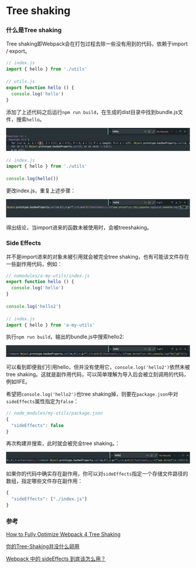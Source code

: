 # Tree shaking

### 什么是Tree shaking

Tree shaking即Webpack会在打包过程去除一些没有用到的代码，依赖于import / export。

```js
// index.js
import { hello } from './utils'

// utils.js
export function hello () {
  console.log('hello')
}
```

添加了上述代码之后运行`npm run build`，在生成的dist目录中找到bundle.js文件，搜索`hello`。

![](./img/treeshaking/1.png)

```js
// index.js
import { hello } from './utils'

console.log(hello())
```

更改index.js，重复上述步骤：

![](./img/treeshaking/2.png)

得出结论，当import进来的函数未被使用时，会被treeshaking。



### Side Effects

并不是import进来的对象未被引用就会被完全tree shaking，也有可能该文件存在一些副作用代码，例如：

```js
// nomodules/a-my-utils/index.js
export function hello () {
  console.log('hello')
}

console.log('hello2')

// index.js
import { hello } from 'a-my-utils'
```

执行`npm run build`，输出的bundle.js中搜索hello2:

![](./img/treeshaking/3.png)

可以看到即便我们引用hello，但并没有使用它，`console.log('hello2')`依然未被tree shaking。这就是副作用代码，可以简单理解为导入后会被立刻调用的代码，例如IIFE。

希望把`console.log('hello2')`也tree shaking掉，则要在`package.json`中对`sideEffects`属性指定为`false`：

```js
// node_modules/my-utils/package.json
{
  "sideEffects": false
}
```

再次构建并搜索，此时就会被完全tree shaking。：

![](./img/treeshaking/4.png)

如果你的代码中确实存在副作用，你可以对`sideEffects`指定一个存储文件路径的数组，指定哪些文件存在副作用：

```js
{
  "sideEffects": ["./index.js"]
}
```



### 参考

[How to Fully Optimize Webpack 4 Tree Shaking](https://medium.com/@craigmiller160/how-to-fully-optimize-webpack-4-tree-shaking-405e1c76038)

[你的Tree-Shaking并没什么卵用](https://juejin.im/post/5a5652d8f265da3e497ff3de#heading-8)

[Webpack 中的 sideEffects 到底该怎么用？](https://juejin.im/post/5b4ff9ece51d45190c18bb65)

